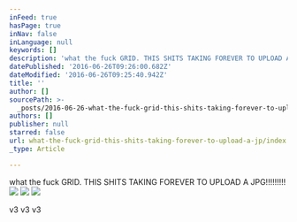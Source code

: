 ```yaml
---
inFeed: true
hasPage: true
inNav: false
inLanguage: null
keywords: []
description: 'what the fuck GRID. THIS SHITS TAKING FOREVER TO UPLOAD A JPG!!!!!!!!! '
datePublished: '2016-06-26T09:26:00.682Z'
dateModified: '2016-06-26T09:25:40.942Z'
title: ''
author: []
sourcePath: >-
  _posts/2016-06-26-what-the-fuck-grid-this-shits-taking-forever-to-upload-a-jp.md
authors: []
publisher: null
starred: false
url: what-the-fuck-grid-this-shits-taking-forever-to-upload-a-jp/index.html
_type: Article

---
```

what the fuck GRID. THIS SHITS TAKING FOREVER TO UPLOAD A JPG!!!!!!!!! ![](https://the-grid-user-content.s3-us-west-2.amazonaws.com/d88d2319-da8d-441b-a416-92917ef76d13.jpg)
![](https://the-grid-user-content.s3-us-west-2.amazonaws.com/8016a369-8ca5-4528-947d-e2319466166f.jpg)
![](https://the-grid-user-content.s3-us-west-2.amazonaws.com/8a932e0a-bae2-4dce-bacd-1ef1ed2c0622.jpg)

v3 v3 v3